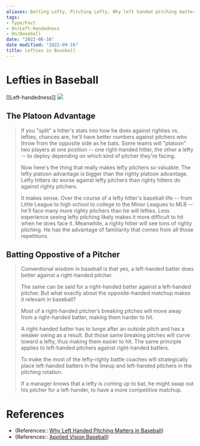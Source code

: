 ```yaml
---
aliases: Batting Lefty, Pitching Lefty, Why left handed pitching matters in baseball
tags:
- Type/Fact
- On/Left-Handedness
- On/Baseball
date: "2022-06-16"
date modified: "2022-09-16"
title: Lefties in Baseball
---
```


# Lefties in Baseball
[[Left-handedness]]
![](https://i.imgur.com/KsAhuAi.png)

## The Platoon Advantage
> If you "split" a hitter's stats into how he does against righties vs. lefties, chances are, he'll have better numbers against pitchers who throw from the opposite side as he bats. Some teams will "platoon" two players at one position -- one right-handed hitter, the other a lefty -- to deploy depending on which kind of pitcher they're facing.
>
> Now here's the thing that really makes lefty pitchers so valuable: The lefty platoon advantage is bigger than the righty platoon advantage. Lefty hitters do worse against lefty pitchers than righty hitters do against righty pitchers.
>
> It makes sense. Over the course of a lefty hitter's baseball life -- from Little League to high school to college to the Minor Leagues to MLB -- he'll face many more righty pitchers than he will lefties. Less experience seeing lefty pitching likely makes it more difficult to hit when he does face it. Meanwhile, a righty hitter will see tons of righty pitching. He has the advantage of familiarity that comes from all those repetitions.

## Batting Oppostive of a Pitcher
> Conventional wisdom in baseball is that yes, a left-handed batter does better against a right-handed pitcher.
>
> The same can be said for a right-handed batter against a left-handed pitcher. But what exactly about the opposite-handed matchup makes it relevant in baseball?
>
> Most of a right-handed pitcher’s breaking pitches will move away from a right-handed batter, making them harder to hit.
>
> A right-handed batter has to lunge after an outside pitch and has a weaker swing as a result. But those same breaking pitches will curve toward a lefty, thus making them easier to hit. The same principle applies to left-handed pitchers against right-handed batters.
>
> To make the most of the lefty-righty battle coaches will strategically place left-handed batters in the lineup and left-handed pitchers in the pitching rotation.
>
> If a manager knows that a lefty is coming up to bat, he might swap out his pitcher for a left-hander, to have a more competitive matchup.

# References
- (References:: [Why Left Handed Pitching Matters in Baseball](https://www.mlb.com/news/why-left-handed-pitching-matters-in-baseball))
- (References:: [Applied Vision Baseball](https://appliedvisionbaseball.com/batting-left-handed-vs-right-handed/))
